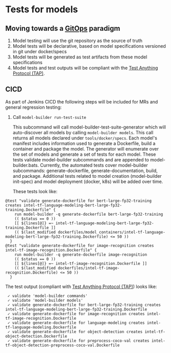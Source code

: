 
# Tests for models 

## Moving towards a [GitOps](https://about.gitlab.com/topics/gitops/) paradigm

1. Model testing will use the git repository as the source of truth
1. Model tests will be declarative, based on model specifications versioned in git under docker/specs
1. Model tests will be generated as test artifacts from these model specifications
1. Model tests and test outputs will be compliant with the [Test Anything Protocol (TAP)](http://testanything.org/).


## CICD

As part of Jenkins CICD the following steps will be included for MRs and general regression testing:

1. Call `model-builder run-test-suite`

   This subcommand will call model-builder-test-suite-generator which will auto-discover all models by calling `model-builder models`.
   This call returns all models declared under `tools/docker/specs`. Each model's manifest includes information
   used to generate a Dockerfile, build a container and package the model. The generator will enumerate over the set of models
   and generate a set of tests for each model. These tests validate model-builder subcommands and are appended to model-builder.bats.
   Currently, the automated tests cover model-builder subcommands: generate-dockerfile, generate-documentation, build, and package.
   Additional tests related to model creation (model-builder init-spec) and model deployment (docker, k8s) will be added over time.

   These tests look like:

```
@test "validate generate-dockerfile for bert-large-fp32-training creates intel-tf-language-modeling-bert-large-fp32-training.Dockerfile" {
    run model-builder -q generate-dockerfile bert-large-fp32-training
    (( $status == 0 ))
    [[ ${lines[@]} =~ intel-tf-language-modeling-bert-large-fp32-training.Dockerfile ]]
    (( $(last_modified dockerfiles/model_containers/intel-tf-language-modeling-bert-large-fp32-training.Dockerfile) <= 50 ))
  }
@test "validate generate-dockerfile for image-recognition creates intel-tf-image-recognition.Dockerfile" {
    run model-builder -q generate-dockerfile image-recognition
    (( $status == 0 ))
    [[ ${lines[@]} =~ intel-tf-image-recognition.Dockerfile ]]
    (( $(last_modified dockerfiles/intel-tf-image-recognition.Dockerfile) <= 50 ))
  }
```

  The test output (compliant with [Test Anything Protocol (TAP)](http://testanything.org/)) looks like:

```
 ✓ validate 'model-builder commands'
 ✓ validate 'model-builder models'
 ✓ validate generate-dockerfile for bert-large-fp32-training creates intel-tf-language-modeling-bert-large-fp32-training.Dockerfile
 ✓ validate generate-dockerfile for image-recognition creates intel-tf-image-recognition.Dockerfile
 ✓ validate generate-dockerfile for language-modeling creates intel-tf-language-modeling.Dockerfile
 ✓ validate generate-dockerfile for object-detection creates intel-tf-object-detection.Dockerfile
 ✓ validate generate-dockerfile for preprocess-coco-val creates intel-tf-object-detection-preprocess-coco-val.Dockerfile
```
